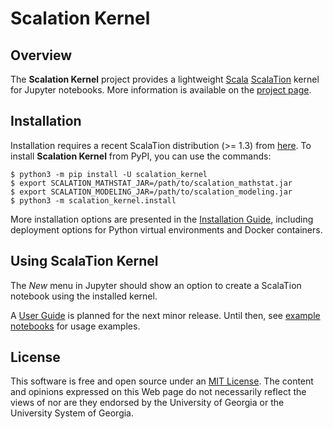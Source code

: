 # Scalation Kernel

## Overview

The **Scalation Kernel** project provides a lightweight
[Scala](http://www.scala-lang.org)
[ScalaTion](http://cobweb.cs.uga.edu/~jam/scalation.html) kernel for
Jupyter notebooks. 
More information is available on the
[project page](https://github.com/scalation/scalation_kernel).

## Installation

Installation requires a recent ScalaTion distribution (>= 1.3) from
[here](http://cobweb.cs.uga.edu/~jam/scalation.html). To install
**Scalation Kernel** from PyPI, you can use the commands:

```
$ python3 -m pip install -U scalation_kernel
$ export SCALATION_MATHSTAT_JAR=/path/to/scalation_mathstat.jar
$ export SCALATION_MODELING_JAR=/path/to/scalation_modeling.jar
$ python3 -m scalation_kernel.install
```

More installation options are presented in the
[Installation Guide](https://github.com/scalation/scalation_kernel/blob/master/INSTALL.md),
including deployment options for Python virtual environments and
Docker containers. 

## Using ScalaTion Kernel

The *New* menu in Jupyter should show an option to create a ScalaTion
notebook using the installed kernel. 

A [User Guide](https://github.com/scalation/scalation_kernel/blob/master/USER.md)
is planned for the next minor release. Until then, see
[example notebooks](https://github.com/scalation/scalation_kernel/tree/master/notebooks) for usage examples.

## License

This software is free and open source under an
[MIT License](https://github.com/scalation/scalation_kernel/blob/master/LICENSE).
The content and opinions expressed on this Web page do not necessarily
reflect the views of nor are they endorsed by the University of Georgia or
the University System of Georgia.

